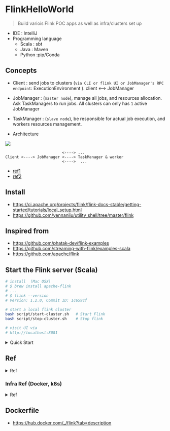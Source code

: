 # FlinkHelloWorld
> Build variois Flink POC apps as well as infra/clusters set up

- IDE : IntelliJ
- Programming language
	- Scala : sbt
	- Java : Maven
	- Python :pip/Conda

## Concepts
- Client : send jobs to clusters (`via CLI or flink UI or JobManager's RPC endpoint`: ExecutionEnvironment ). client <--> JobManager
- JobManager : (`master node`), manage all jobs, and resources allocation. Ask TaskManagers to run jobs. All clusters can only has `1` active JobManager
- TaskManager : (`slave node`), be responsible for actual job execution, and workers resources management. 

- Architecture
<p ><img src ="https://github.com/yennanliu/JavaHelloWorld/blob/main/doc/pic/flink_architecture.png"></p>

```
                         <----> ... 
Client <----> JobManager <----> TaskManager & worker
                         <---->  ...
```

- [ref1](https://ci.apache.org/projects/flink/flink-docs-release-1.12/deployment/#per-job-mode)
- [ref2](https://codingnote.cc/zh-hk/p/38108/)

## Install
- https://ci.apache.org/projects/flink/flink-docs-stable/getting-started/tutorials/local_setup.html
- https://github.com/yennanliu/utility_shell/tree/master/flink

## Inspired from 
- https://github.com/phatak-dev/flink-examples
- https://github.com/streaming-with-flink/examples-scala
- https://github.com/apache/flink

## Start the Flink server (Scala)

```bash
# install  (Mac OSX)
# $ brew install apache-flink
# ...
# $ flink --version
# Version: 1.2.0, Commit ID: 1c659cf

# start a local flink cluster
bash script/start-cluster.sh   # Start Flink
bash script/stop-cluster.sh    # Stop flink

# visit UI via 
# http://localhost:8081
```

<details>
<summary>Quick Start</summary>

## Send the stream via CLI
```bash
# send to localhost:9000
nc -l 9000
```

## Quick start (Scala REPL)
```bash
bash script/start-scala-shell.sh local
```

## Quick start (docker)

```bash 
# V1
# https://ci.apache.org/projects/flink/flink-docs-stable/deployment/resource-providers/standalone/docker.html#enabling-python

FLINK_PROPERTIES="jobmanager.rpc.address: jobmanager"
docker network create flink-network

# TaskManager
docker run \
    -d \
    --rm \
    --name=jobmanager \
    --network flink-network \
    --publish 8081:8081 \
    --env FLINK_PROPERTIES="${FLINK_PROPERTIES}" \
    flink:1.12.0-scala_2.11 jobmanager

# TaskManager
docker run \
    -d \
    --rm \
    --name=taskmanager \
    --network flink-network \
    --env FLINK_PROPERTIES="${FLINK_PROPERTIES}" \
    flink:1.12.0-scala_2.11 taskmanager

# web UI : localhost:8080

# run some jobs

# batch
flink run examples/batch/ConnectedComponents.jar 
flink run examples/batch/EnumTriangles.jar 
flink run examples/batch/PageRank.jar 
flink run examples/batch/WebLogAnalysis.jar 
flink run examples/batch/DistCp.jar 
flink run examples/batch/KMeans.jar 
flink run examples/batch/TransitiveClosure.jar 
flink run examples/batch/WordCount.jar 
flink run examples/batch/ConnectedComponents.jar

# stream
flink run examples/streaming/WordCount.jar
flink run examples/streaming/SessionWindowing.jar
flink run examples/streaming/StateMachineExample.jar
flink run examples/streaming/Iteration.jar
flink run examples/streaming/SessionWindowing.jar
flink run examples/streaming/TopSpeedWindowing.jar
```

```bash
# V2
# pull the dokcer image
docker pull flink

# Method 1) run a JobManager (master)
docker run --name flink_jobmanager -d -t flink jobmanager
docker run -it flink bash
flink run examples/batch/WordCount.jar
flink run examples/batch/KMeans.jar 
flink run examples/streaming/SocketWindowWordCount.jar  --port 9000

# Method 2) run a TaskManager (worker). 
# Notice that workers need to register with the JobManager directly or via ZooKeeper so the master starts to send them tasks to execute.
docker run --name flink_taskmanager -d -t flink taskmanager

# Method 3) Running a cluster using Docker Compose
docker-compose up
```
</details>

## Ref 

<details>
<summary>Ref</summary>

- Start Flink with SBT Scala
	- https://ci.apache.org/projects/flink/flink-docs-master/dev/project-configuration.html

- Flink Scala
	- https://ci.apache.org/projects/flink/flink-docs-release-1.10/dev/projectsetup/scala_api_quickstart.html

- Flink train
	- https://training.ververica.com/

- Flink example
	- https://ci.apache.org/projects/flink/flink-docs-release-1.10/getting-started/examples/
	- https://www.elastic.co/blog/building-real-time-dashboard-applications-with-apache-flink-elasticsearch-and-kibana?fbclid=IwAR0EzGMB-P_gazMyG2yG4GgmTjwxwz_aXE4vpbV51nY29e55jcMqezp_pvw

- Flink load json
	- https://flink.sojb.cn/dev/table/connect.html#json-format
	- https://flink-docs-cn.gitbook.io/project/05-ying-yong-kai-fa/04-table-api-and-sql/lian-jie-wai-bu-xi-tong
	- Example
		- https://gousios.gr/courses/bigdata/2017/assignment-streaming.html
		- https://gousios.org/courses/bigdata/2017/assignment-streaming-solutions.pdf

- json4s intro	
	- https://www.cnblogs.com/yyy-blog/p/11819302.html
	- https://blog.csdn.net/leehbing/article/details/74391308
	- https://code5.cn/so/scala/1794442

- Import Scala into an IDE
	- https://ci.apache.org/projects/flink/flink-docs-stable/flinkDev/ide_setup.html

</details>

### Infra Ref (Docker, k8s)

<details>
<summary>Ref</summary>

- Flink with docker
	- https://flink.apache.org/news/2020/08/20/flink-docker.html
	- https://ci.apache.org/projects/flink/flink-docs-stable/ops/deployment/docker.html

- Flink with K8S
	- https://ci.apache.org/projects/flink/flink-docs-stable/ops/deployment/kubernetes.html

</details>

## Dockerfile
- https://hub.docker.com/_/flink?tab=description
